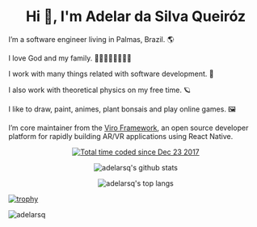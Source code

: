 <h1 align="center">Hi 👋, I'm Adelar da Silva Queiróz</h1>

I’m a software engineer living in Palmas, Brazil. 🌎

I love God and my family. 👶🏻👨🏻🤱🏻👦🏻

I work with many things related with software development. 🧩

I also work with theoretical physics on my free time. 🪐

I like to draw, paint, animes, plant bonsais and play online games. 🖼

I’m core maintainer from the [Viro Framework](https://virocommunity.github.io), an open source developer platform for rapidly building AR/VR applications using React Native.

<p align="center">
    <a href="https://wakatime.com/@f246bf72-3e4d-408c-a080-de85212a5158"><img src="https://wakatime.com/badge/user/f246bf72-3e4d-408c-a080-de85212a5158.svg" alt="Total time coded since Dec 23 2017" /></a>
</p>

<p align="center">
    <img alt="adelarsq's github stats" src="https://github-readme-stats.vercel.app/api?username=adelarsq&theme=vue&show_icons=true"/>
</p>

<p align="center">
    <img alt="adelarsq's top langs" src="https://github-readme-stats.vercel.app/api/top-langs/?username=adelarsq&layout=compact&theme=vue"/>
</p>

[![trophy](https://github-profile-trophy.vercel.app/?username=adelarsq)](https://github.com/ryo-ma/github-profile-trophy)

<p><img align="center" src="https://github-readme-streak-stats.herokuapp.com/?user=adelarsq&" alt="adelarsq" /></p>
